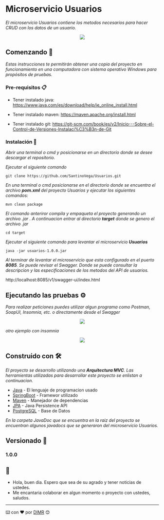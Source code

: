 # Microservicio Usuarios

_El microservicio Usuarios contiene los metodos necesarios para hacer CRUD con los datos de un usuario._



<p align="center"><img src="https://i.postimg.cc/Y0VV4XgS/javaspring.png"/></p> 

## Comenzando 🚀

_Estas instrucciones te permitirán obtener una copia del proyecto en funcionamiento en una computadora con sistema operativo Windows para propósitos de pruebas._


### Pre-requisitos 📋

* Tener instalado java: https://www.java.com/es/download/help/ie_online_install.html

* Tener instalado maven: https://maven.apache.org/install.html

* Tener instalado git: https://git-scm.com/book/es/v2/Inicio---Sobre-el-Control-de-Versiones-Instalaci%C3%B3n-de-Git


### Instalación 🔧

_Abrir una terminal o cmd y posicionarse en un directorio donde se desee descargar el repositorio._

_Ejecutar el siguiente comando_

```
git clone https://github.com/SantinoVega/Usuarios.git

```

_En una terminal o cmd posicionarse en el directorio donde se encuentra el archivo **pom.xml** del proyecto Usuarios y ejecutar los siguientes comandos:_

```
mvn clean package
```
_El comando anteriror compila y empaqueta el proyecto generando un archivo .jar . A continuacion entrar al directorio **target** donde se genero el archivo .jar_

```
cd target
```

_Ejecutar el siguiente comando para levantar el microservicio **Usuarios**_

```
java -jar usuarios-1.0.0.jar
```


_Al terminar de levantar el microservicio que esta configurado en el puerto **8085**. Se puede revisar el Swagger. Donde se puede consultar la descripcion y las especificaciones de los metodos del API de usuarios._

http://localhost:8085/v1/swagger-ui/index.html


## Ejecutando las pruebas ⚙️

_Para realizar peticiones puedes utilizar algun programa como Postman, SoapUI, Insomnia, etc. o directamente desde el Swagger_

<p align="center"><img src="https://i.postimg.cc/xdxPTXLf/Captura-de-pantalla-2024-10-15-005532.png"/></p> 


_otro ejemplo con insomnia_

<p align="center"><img src="https://i.postimg.cc/dVdMCK5c/Captura-de-pantalla-2024-10-15-005814.png"/></p> 


## Construido con 🛠️

_El proyecto se desarrollo utilizando una **Arquitectura MVC**. Las herramientas utilizadas para desarrollar este proyecto se enlistan a continuacion._

* [Java](https://docs.oracle.com/en/java/) - El lenguaje de programacion usado
* [SpringBoot](https://docs.spring.io/spring-boot/documentation.html) - Framewor utilizado
* [Maven](https://maven.apache.org/) - Manejador de dependencias
* [JPA](https://www.ibm.com/docs/es/was-liberty/nd?topic=liberty-java-persistence-api-jpa/) - Java Persistence API
* [PostgreSQL](https://www.postgresql.org/) - Base de Datos

_En la carpeta JavaDoc que se encuentra en la raiz del proyecto se encuentran algunos javadocs que se generaron del microservicio Usuarios._

## Versionado 📌
### 1.0.0

## 🎁
* Hola, buen dia. Espero que sea de su agrado y tener noticias de ustedes.
* Me encantaria colaborar en algun momento o proyecto con ustedes, saludos.

---
⌨️ con ❤️ por [DIMR](https://github.com/SantinoVega) 😊

